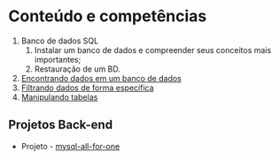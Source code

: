 # Conteúdo e competências 

1. Banco de dados SQL
    1. Instalar um banco de dados e compreender seus conceitos mais importantes;
    2. Restauração de um BD.
2. [Encontrando dados em um banco de dados](dia-2-encontrando-dados-em-um-banco-de-dados)
3. [Filtrando dados de forma específica](/dia-3-filtrando-dados-de-forma-especifica)
4. [Manipulando tabelas](dia-4-manipulando_tabelas)

## Projetos Back-end

- Projeto - [mysql-all-for-one](https://github.com/tryber/sd-010-b-mysql-all-for-one/tree/palenske-mysql-all-for-one)
